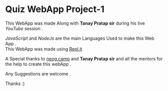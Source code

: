 # Quiz WebApp Project-1

This WebApp was made Along with **Tanay Pratap sir** during his live *YouTube* session .

*JavaScript* and *NodeJs* are the main Languages Used to make this Web App .                                         
This WebApp was made using [Repl.it](https://repl.it)

A Special thanks to [neog.camp](https://neog.camp) and **Tanay Pratap sir** and all the mentors for the help to create this webApp .

Any Suggestions are welcome .


Thanks :)


